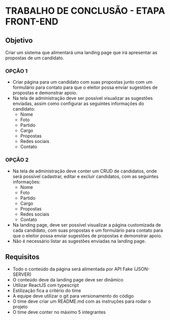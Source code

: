 # TRABALHO DE CONCLUSÃO - ETAPA FRONT-END

## Objetivo 

Criar um sistema que alimentará uma landing page que irá apresentar as propostas de um candidato.

### OPÇÃO 1
- Criar página para um candidato com suas propostas junto com um formulário para contato para que o eleitor possa enviar sugestões de propostas e demonstrar apoio.
- Na tela de administração deve ser possível visualizar as sugestões enviadas, assim como configurar as seguintes informações do candidato:
    - Nome
    - Foto
    - Partido
    - Cargo
    - Propostas
    - Redes sociais
    - Contato

### OPÇÃO 2
- Na tela de administração deve conter um CRUD de candidatos, onde será possível cadastrar, editar e excluir candidatos, com as seguintes informações:
    - Nome
    - Foto
    - Partido
    - Cargo
    - Propostas
    - Redes sociais
    - Contato
- Na landing page, deve ser possível visualizar a página customizada de cada candidato, com suas propostas e um formulário para contato para que o eleitor possa enviar sugestões de propostas e demonstrar apoio.
- Não é necessário listar as sugestões enviadas na landing page.

## Requisitos

- Todo o conteúdo da página será alimentada por API Fake (JSON-SERVER)
- O conteúdo deve da landing page deve ser dinâmico
- Utilizar ReactJS com typescript
- Estilização fica a critério do time
- A equipe deve utilizar o git para versionamento do código
- O time deve criar um README.md com as instruções para rodar o projeto
- O time deve conter no máximo 5 integrantes
